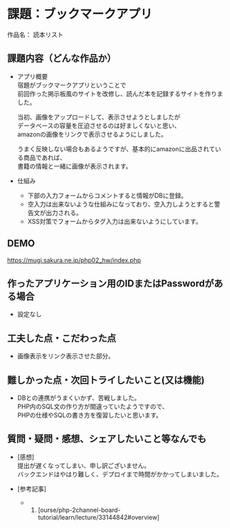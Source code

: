 # 課題：ブックマークアプリ

作品名： 読本リスト  

## 課題内容（どんな作品か）

- アプリ概要  
  宿題がブックマークアプリということで  
  前回作った掲示板風のサイトを改修し、読んだ本を記録するサイトを作りました。  

  当初、画像をアップロードして、表示させようとしましたが  
  データベースの容量を圧迫させるのは好ましくないと思い、  
  amazonの画像をリンクで表示させるようにしました。  

  うまく反映しない場合もあるようですが、基本的にamazonに出品されている商品であれば、  
  書籍の情報と一緒に画像が表示されます。  

- 仕組み
  - 下部の入力フォームからコメントすると情報がDBに登録。
  - 空入力は出来ないような仕組みになっており、空入力しようとすると警告文が出力される。
  - XSS対策でフォームからタグ入力は出来ないようにしています。
  

## DEMO

https://mugi.sakura.ne.jp/php02_hw/index.php

## 作ったアプリケーション用のIDまたはPasswordがある場合

- 設定なし

## 工夫した点・こだわった点

- 画像表示をリンク表示させた部分。  

## 難しかった点・次回トライしたいこと(又は機能)

- DBとの連携がうまくいかず、苦戦しました。  
  PHP内のSQL文の作り方が間違っていたようですので、  
  PHPの仕様やSQLの書き方を復習したいと思います。  

## 質問・疑問・感想、シェアしたいこと等なんでも

- [感想]  
  提出が遅くなってしまい、申し訳ございません。  
  バックエンドはやはり難しく、デプロイまで時間がかかってしまいました。  

- [参考記事]
  - 1. [ourse/php-2channel-board-tutorial/learn/lecture/33144842#overview]


